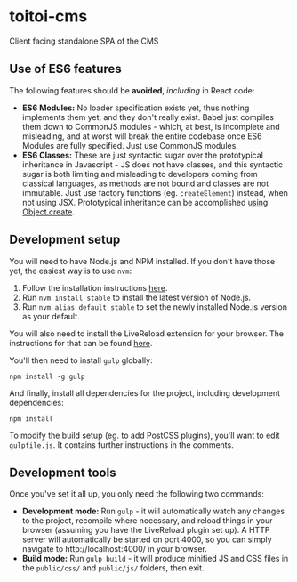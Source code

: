 # toitoi-cms

Client facing standalone SPA of the CMS

## Use of ES6 features

The following features should be __avoided__, *including* in React code:

* __ES6 Modules:__ No loader specification exists yet, thus nothing implements them yet, and they don't really exist. Babel just compiles them down to CommonJS modules - which, at best, is incomplete and misleading, and at worst will break the entire codebase once ES6 Modules are fully specified. Just use CommonJS modules.
* __ES6 Classes:__ These are just syntactic sugar over the prototypical inheritance in Javascript - JS does not have classes, and this syntactic sugar is both limiting and misleading to developers coming from classical languages, as methods are not bound and classes are not immutable. Just use factory functions (eg. `createElement`) instead, when not using JSX. Prototypical inheritance can be accomplished [using Object.create](https://hughfdjackson.com/javascript/prototypes%3A-the-short%28est-possible%29-story/).

## Development setup

You will need to have Node.js and NPM installed. If you don't have those yet, the easiest way is to use `nvm`:

1. Follow the installation instructions [here](https://github.com/creationix/nvm/blob/master/README.markdown).
2. Run `nvm install stable` to install the latest version of Node.js.
3. Run `nvm alias default stable` to set the newly installed Node.js version as your default.

You will also need to install the LiveReload extension for your browser. The instructions for that can be found [here](http://livereload.com/extensions/).

You'll then need to install `gulp` globally:

```
npm install -g gulp
```

And finally, install all dependencies for the project, including development dependencies:

```
npm install
```

To modify the build setup (eg. to add PostCSS plugins), you'll want to edit `gulpfile.js`. It contains further instructions in the comments.

## Development tools

Once you've set it all up, you only need the following two commands:

* __Development mode:__ Run `gulp` - it will automatically watch any changes to the project, recompile where necessary, and reload things in your browser (assuming you have the LiveReload plugin set up). A HTTP server will automatically be started on port 4000, so you can simply navigate to http://localhost:4000/ in your browser.
* __Build mode:__ Run `gulp build` - it will produce minified JS and CSS files in the `public/css/` and `public/js/` folders, then exit.